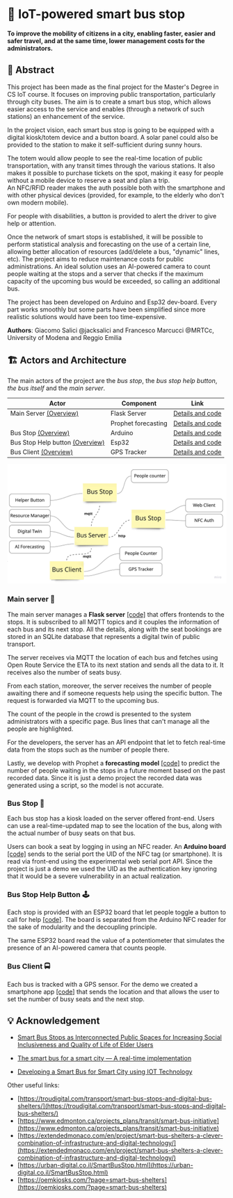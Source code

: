 # 🚏 IoT-powered smart bus stop

**To improve the mobility of citizens in a city, enabling faster, easier and safer travel, and at the same time, lower management costs for the administrators.**

## 📝 Abstract  

This project has been made as the final project for the Master's Degree in CS IoT course. It focuses on improving public transportation, particularly through city buses. The aim is to create a smart bus stop, which allows easier access to the service and enables (through a network of such stations) an enhancement of the service.

In the project vision, each smart bus stop is going to be equipped with a digital kiosk/totem device and a button board. A solar panel could also be provided to the station to make it self-sufficient during sunny hours.

The totem would allow people to see the real-time location of public transportation, with any transit times through the various stations. It also makes it possible to purchase tickets on the spot, making it easy for people without a mobile device to reserve a seat and plan a trip.  
An NFC/RFID reader makes the auth possible both with the smartphone and with other physical devices (provided, for example, to the elderly who don't own modern mobile).

For people with disabilities, a button is provided to alert the driver to give help or attention.

Once the network of smart stops is established, it will be possible to perform statistical analysis and forecasting on the use of a certain line, allowing better allocation of resources (add/delete a bus, "dynamic" lines, etc). The project aims to reduce maintenance costs for public administrations. An ideal solution uses an AI-powered camera to count people waiting at the stops and a server that checks if the maximum capacity of the upcoming bus would be exceeded, so calling an additional bus.

The project has been developed on Arduino and Esp32 dev-board. Every part works smoothly but some parts have been simplified since more realistic solutions would have been too time-expensive.

**Authors**: Giacomo Salici @jacksalici and Francesco Marcucci @MRTCc, University of Modena and Reggio Emilia

## 🏗 Actors and Architecture  

The main actors of the project are the *bus stop*, the *bus stop help button*, *the bus itself* and the *main server*.

|Actor|Component|Link|
|-|-|-|
|Main Server [(Overview)](#main-server-)|Flask Server|[Details and code](bus-server)|
||Prophet forecasting| [Details and code](forecasting_prophet)
Bus Stop [(Overview)](#bus-stop-)|Arduino|[Details and code](bus-station-nfc-reader)|
Bus Stop Help button [(Overview)](#bus-stop-help-button-)| Esp32 | [Details and code](bus-stop-button)
|Bus Client [(Overview)](#bus-client-)|GPS Tracker|[Details and code](bus-tracker-client)|


![System Design and Architecture - Created with Miro](img/architecture.jpg)

### Main server 🧠

The main server manages a **Flask server** [[code]](bus-server) that offers frontends to the stops. It is subscribed to all MQTT topics and it couples the information of each bus and its next stop. All the details, along with the seat bookings are stored in an SQLite database that represents a digital twin of public transport.

The server receives via MQTT the location of each bus and fetches using Open Route Service the ETA to its next station and sends all the data to it. It receives also the number of seats busy.

From each station, moreover, the server receives the number of people awaiting there and if someone requests help using the specific button. The request is forwarded via MQTT to the upcoming bus.

The count of the people in the crowd is presented to the system administrators with a specific page. Bus lines that can't manage all the people are highlighted.

For the developers, the server has an API endpoint that let to fetch real-time data from the stops such as the number of people there.

Lastly, we develop with Prophet a **forecasting model** [[code]](forecasting_prophet) to predict the number of people waiting in the stops in a future moment based on the past recorded data. Since it is just a demo project the recorded data was generated using a script, so the model is not accurate.

### Bus Stop 🚏

Each bus stop has a kiosk loaded on the server offered front-end. Users can use a real-time-updated map to see the location of the bus, along with the actual number of busy seats on that bus.

Users can book a seat by logging in using an NFC reader. An **Arduino board** [[code]](bus-station-nfc-reader) sends to the serial port the UID of the NFC tag (or smartphone). It is read via front-end using the experimental web serial port API. Since the project is just a demo we used the UID as the authentication key ignoring that it would be a severe vulnerability in an actual realization.

### Bus Stop Help Button 🕹

Each stop is provided with an ESP32 board that let people toggle a button to call for help [[code]](bus-stop-button). The board is separated from the Arduino NFC reader for the sake of modularity and the decoupling principle.

The same ESP32 board read the value of a potentiometer that simulates the presence of an AI-powered camera that counts people.

### Bus Client 🚍  

Each bus is tracked with a GPS sensor. For the demo we created a smartphone app [[code]](bus-tracker-client) that sends the location and that allows the user to set the number of busy seats and the next stop.

## 💡 Acknowledgement
- [Smart Bus Stops as Interconnected Public Spaces for Increasing Social Inclusiveness and Quality of Life of Elder Users](https://www.mdpi.com/2624-6511/3/2/23)

- [The smart bus for a smart city — A real-time implementation](https://www.researchgate.net/publication/317640116_The_smart_bus_for_a_smart_city_-_A_real-time_implementation)

- [Developing a Smart Bus for Smart City using IOT Technology](https://ieeexplore.ieee.org/stamp/stamp.jsp?arnumber=8474819&casa_token=OZFhcjsChyMAAAAA:98dlm0OJxNweNn0mVezt-kvXV9SnH9zGMqn_mhkuFfDjq7OWWVDbTmLlN_yldPMKguQGxdvm4ZI)

Other useful links: 
- [https://troudigital.com/transport/smart-bus-stops-and-digital-bus-shelters/](https://troudigital.com/transport/smart-bus-stops-and-digital-bus-shelters/)
- [https://www.edmonton.ca/projects_plans/transit/smart-bus-initiative](https://www.edmonton.ca/projects_plans/transit/smart-bus-initiative)
- [https://extendedmonaco.com/en/project/smart-bus-shelters-a-clever-combination-of-infrastructure-and-digital-technology/](https://extendedmonaco.com/en/project/smart-bus-shelters-a-clever-combination-of-infrastructure-and-digital-technology/)
- [https://urban-digital.co.il/SmartBusStop.html](https://urban-digital.co.il/SmartBusStop.html)
- [https://oemkiosks.com/?page=smart-bus-shelters](https://oemkiosks.com/?page=smart-bus-shelters)